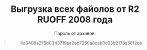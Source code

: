 <h1 style="text-align:center">Выгрузка всех файолов от R2 RUOFF 2008 года</h1>


<p style="text-align:center">Пароль от архивов:</p>

<blockquote>
<p style="text-align:center">4a3408a275b0343719ae2ab7250a8cab0c03b2178a58f2de</p>
</blockquote>

<p>&nbsp;</p>
